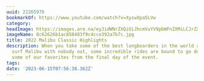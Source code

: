```yaml
---
uuid: 22265976
bookmarkOf: https://www.youtube.com/watch?v=XyswXpa5LVw
category: 
headImage: https://images.are.na/eyJidWNrZXQiOiJhcmVuYV9pbWFnZXMiLCJrZXkiOiIyMjI2NTk3Ni9vcmlnaW5hbF84YzYyNjI2YjFhYzg1ODQ4M2Y5YzRjY2UzOTJhN2I3Yy5qcGciLCJlZGl0cyI6eyJyZXNpemUiOnsid2lkdGgiOjEyMDAsImhlaWdodCI6MTIwMCwiZml0IjoiaW5zaWRlIiwid2l0aG91dEVubGFyZ2VtZW50Ijp0cnVlfSwid2VicCI6eyJxdWFsaXR5Ijo5MH0sImpwZWciOnsicXVhbGl0eSI6OTB9LCJyb3RhdGUiOm51bGx9fQ==?bc=0
imageName: 8c62626b1ac858483f9c4cce392a7b7c.jpg
title: 2022 Malibu Classic Highlights
description: When you take some of the best longboarders in the world and let them
  surf Malibu with nobody out, some incredible rides are bound to go down. These were
  some of our favorites from the final day of the event.
tags: 
date: '2023-06-15T07:56:38.362Z'
---
```

